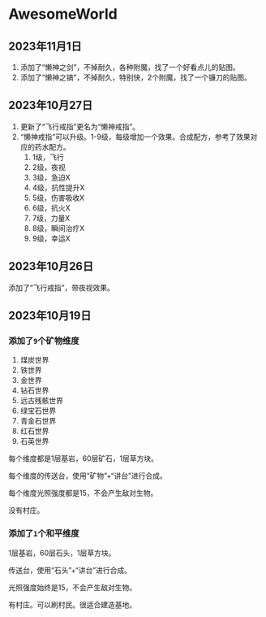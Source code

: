 # AwesomeWorld

## 2023年11月1日

1. 添加了“懒神之剑”，不掉耐久，各种附魔，找了一个好看点儿的贴图。
2. 添加了“懒神之镐”，不掉耐久，特别快，2个附魔，找了一个镰刀的贴图。

## 2023年10月27日

1. 更新了“飞行戒指”更名为“懒神戒指”。
2. “懒神戒指”可以升级。1-9级，每级增加一个效果。合成配方，参考了效果对应的药水配方。
   1. 1级，飞行
   2. 2级，夜视
   3. 3级，急迫X
   4. 4级，抗性提升X
   5. 5级，伤害吸收X
   6. 6级，抗火X
   7. 7级，力量X
   8. 8级，瞬间治疗X
   9. 9级，幸运X


## 2023年10月26日

添加了“飞行戒指”，带夜视效果。

## 2023年10月19日

### 添加了`9`个矿物维度

1. 煤炭世界
2. 铁世界
3. 金世界
4. 钻石世界
5. 远古残骸世界
6. 绿宝石世界
7. 青金石世界
8. 红石世界
9. 石英世界

每个维度都是1层基岩，60层矿石，1层草方块。

每个维度的传送台，使用“矿物”+“讲台”进行合成。

每个维度光照强度都是15，不会产生敌对生物。

没有村庄。

### 添加了`1`个和平维度

1层基岩，60层石头，1层草方块。

传送台，使用“石头”+“讲台”进行合成。

光照强度始终是15，不会产生敌对生物。

有村庄。可以刷村民。很适合建造基地。